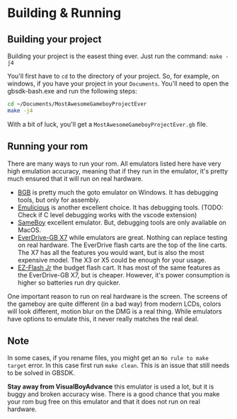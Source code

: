 # Building & Running

## Building your project

Building your project is the easest thing ever. Just run the command: `make -j4`

You'll first have to `cd` to the directory of your project. So, for example, on windows, if you have your project in your `Documents`. You'll need to open the gbsdk-bash.exe and run the following steps:
```sh
cd ~/Documents/MostAwesomeGameboyProjectEver
make -j4
```

With a bit of luck, you'll get a `MostAwesomeGameboyProjectEver.gb` file.

## Running your rom

There are many ways to run your rom. All emulators listed here have very high emulation accuracy, meaning that if they run in the emulator, it's pretty much ensured that it will run on real hardware.

* [BGB](https://bgb.bircd.org/) is pretty much the goto emulator on Windows. It has debugging tools, but only for assembly.
* [Emulicious](https://emulicious.net/) is another excellent choice. It has debugging tools. (TODO: Check if C level debugging works with the vscode extension)
* [SameBoy](https://sameboy.github.io/) excellent emulator. But, debugging tools are only available on MacOS.
* [EverDrive-GB X7](https://krikzz.com/store/home/46-everdrive-gb.html) while emulators are great. Nothing can replace testing on real hardware. The EverDrive flash carts are the top of the line carts.
	The X7 has all the features you would want, but is also the most expensive model. The X3 or X5 could be enough for your usage.
* [EZ-Flash Jr](https://www.ezflash.cn/product/ezflash-junior/) the budget flash cart. It has most of the same features as the EverDrive-GB X7, but is cheaper. However, it's power consumption is higher so batteries run dry quicker.

One important reason to run on real hardware is the screen. The screens of the gameboy are quite different (in a bad way) from modern LCDs, colors will look different, motion blur on the DMG is a real thing. While emulators have options to emulate this,
it never really matches the real deal.

## Note

In some cases, if you rename files, you might get an `No rule to make target` error. In this case first run `make clean`. This is an issue that still needs to be solved in GBSDK.

**Stay away from VisualBoyAdvance** this emulator is used a lot, but it is buggy and broken accuracy wise. There is a good chance that you make your rom bug free on this emulator and that it does not run
on real hardware.